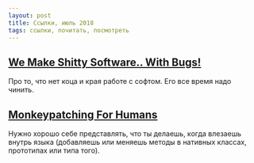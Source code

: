```yaml
---
layout: post
title: Ссылки, июль 2018
tags: ссылки, почитать, посмотреть
---
```


<!--more-->

## [We Make Shitty Software.. With Bugs!](https://blog.codinghorror.com/we-make-shitty-software-with-bugs/)

Про то, что нет коца и края работе с софтом. Его все время надо чинить.

## [Monkeypatching For Humans](https://blog.codinghorror.com/monkeypatching-for-humans/)

Нужно хорошо себе представлять, что ты делаешь, когда влезаешь внутрь языка (добавляешь или меняешь методы в нативных классах, прототипах или типа того).